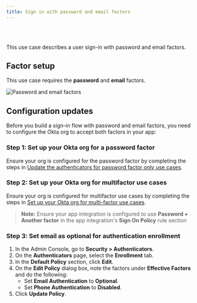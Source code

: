 ```yaml
---
title: Sign in with password and email factors
---
```


<div class="oie-embedded-sdk">

<ApiLifecycle access="ie" /><br>
<ApiLifecycle access="Limited GA" /><br>

<StackSelector class="cleaner-selector"/>

This use case describes a user sign-in with password and email factors.

## Factor setup

This use case requires the **password** and **email** factors.

<div class="common-image-format">

![Password and email factors](/img/oie-embedded-sdk/factor-password-email.png
 "Password and email factors")

</div>

## Configuration updates

Before you build a sign-in flow with password and email factors, you need to configure the Okta org to accept both factors in your app:

### Step 1: Set up your Okta org for a password factor

Ensure your org is configured for the password factor by completing the steps in [Update the authenticators for password factor only use cases](/docs/guides/oie-embedded-common-org-setup/aspnet/main/#update-the-authenticators-for-password-factor-only-use-cases).

### Step 2: Set up your Okta org for multifactor use cases

Ensure your org is configured for multifactor use cases by completing the steps in [Set up your Okta org for multi-factor use cases](/docs/guides/oie-embedded-common-org-setup/aspnet/main/#set-up-your-okta-org-for-multifactor-use-cases).

> **Note:** Ensure your app integration is configured to use **Password + Another factor** in the app integration's **Sign On Policy** rule section

### Step 3: Set email as optional for authentication enrollment

1. In the Admin Console, go to **Security > Authenticators**.
1. On the **Authenticators** page, select the **Enrollment** tab.
1. In the **Default Policy** section, click **Edit**.
1. On the **Edit Policy** dialog box, note the factors under **Effective Factors** and do the following:
   * Set **Email Authentication** to **Optional**.
   * Set **Phone Authentication** to **Disabled**.
1. Click **Update Policy**.

<StackSnippet snippet="summaryofsteps" noSelector />

<StackSnippet snippet="integrationsteps" noSelector />

</div>
